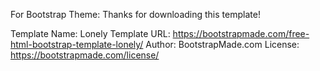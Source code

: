 For Bootstrap Theme:
Thanks for downloading this template!

Template Name: Lonely
Template URL: https://bootstrapmade.com/free-html-bootstrap-template-lonely/
Author: BootstrapMade.com
License: https://bootstrapmade.com/license/
